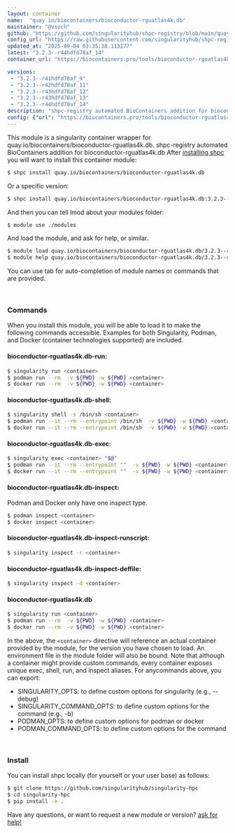 ```yaml
---
layout: container
name:  "quay.io/biocontainers/bioconductor-rguatlas4k.db"
maintainer: "@vsoch"
github: "https://github.com/singularityhub/shpc-registry/blob/main/quay.io/biocontainers/bioconductor-rguatlas4k.db/container.yaml"
config_url: "https://raw.githubusercontent.com/singularityhub/shpc-registry/main/quay.io/biocontainers/bioconductor-rguatlas4k.db/container.yaml"
updated_at: "2025-09-04 03:35:38.113177"
latest: "3.2.3--r44hdfd78af_14"
container_url: "https://biocontainers.pro/tools/bioconductor-rguatlas4k.db"

versions:
 - "3.2.3--r41hdfd78af_9"
 - "3.2.3--r42hdfd78af_11"
 - "3.2.3--r43hdfd78af_12"
 - "3.2.3--r43hdfd78af_13"
 - "3.2.3--r44hdfd78af_14"
description: "shpc-registry automated BioContainers addition for bioconductor-rguatlas4k.db"
config: {"url": "https://biocontainers.pro/tools/bioconductor-rguatlas4k.db", "maintainer": "@vsoch", "description": "shpc-registry automated BioContainers addition for bioconductor-rguatlas4k.db", "latest": {"3.2.3--r44hdfd78af_14": "sha256:26f6770dd40ee65f3c2ebc20a8f598bd889154d9fc7cca874efcc5c8073449a9"}, "tags": {"3.2.3--r41hdfd78af_9": "sha256:e0431d918120c3a827095b5b42403f3809da76dd780345e95329199bd8ed1e7e", "3.2.3--r42hdfd78af_11": "sha256:cbd66317c4ef8a4b99300ea9722a9688dd43e6ce1c426ba11ce95a9656f2a3aa", "3.2.3--r43hdfd78af_12": "sha256:899f1222b6ff8a49cf91b9c34e4a71f6892f2db3e0db77304b4378f37e5d27f8", "3.2.3--r43hdfd78af_13": "sha256:640d12dd2037f8b3aad67425cfdc1f8d70f38a74df8182931913a6ccd2314db9", "3.2.3--r44hdfd78af_14": "sha256:26f6770dd40ee65f3c2ebc20a8f598bd889154d9fc7cca874efcc5c8073449a9"}, "docker": "quay.io/biocontainers/bioconductor-rguatlas4k.db"}
---
```


This module is a singularity container wrapper for quay.io/biocontainers/bioconductor-rguatlas4k.db.
shpc-registry automated BioContainers addition for bioconductor-rguatlas4k.db
After [installing shpc](#install) you will want to install this container module:


```bash
$ shpc install quay.io/biocontainers/bioconductor-rguatlas4k.db
```

Or a specific version:

```bash
$ shpc install quay.io/biocontainers/bioconductor-rguatlas4k.db:3.2.3--r44hdfd78af_14
```

And then you can tell lmod about your modules folder:

```bash
$ module use ./modules
```

And load the module, and ask for help, or similar.

```bash
$ module load quay.io/biocontainers/bioconductor-rguatlas4k.db/3.2.3--r44hdfd78af_14
$ module help quay.io/biocontainers/bioconductor-rguatlas4k.db/3.2.3--r44hdfd78af_14
```

You can use tab for auto-completion of module names or commands that are provided.

<br>

### Commands

When you install this module, you will be able to load it to make the following commands accessible.
Examples for both Singularity, Podman, and Docker (container technologies supported) are included.

#### bioconductor-rguatlas4k.db-run:

```bash
$ singularity run <container>
$ podman run --rm  -v ${PWD} -w ${PWD} <container>
$ docker run --rm  -v ${PWD} -w ${PWD} <container>
```

#### bioconductor-rguatlas4k.db-shell:

```bash
$ singularity shell -s /bin/sh <container>
$ podman run --it --rm --entrypoint /bin/sh  -v ${PWD} -w ${PWD} <container>
$ docker run --it --rm --entrypoint /bin/sh  -v ${PWD} -w ${PWD} <container>
```

#### bioconductor-rguatlas4k.db-exec:

```bash
$ singularity exec <container> "$@"
$ podman run --it --rm --entrypoint ""  -v ${PWD} -w ${PWD} <container> "$@"
$ docker run --it --rm --entrypoint ""  -v ${PWD} -w ${PWD} <container> "$@"
```

#### bioconductor-rguatlas4k.db-inspect:

Podman and Docker only have one inspect type.

```bash
$ podman inspect <container>
$ docker inspect <container>
```

#### bioconductor-rguatlas4k.db-inspect-runscript:

```bash
$ singularity inspect -r <container>
```

#### bioconductor-rguatlas4k.db-inspect-deffile:

```bash
$ singularity inspect -d <container>
```



#### bioconductor-rguatlas4k.db

```bash
$ singularity run <container>
$ podman run --rm  -v ${PWD} -w ${PWD} <container>
$ docker run --rm  -v ${PWD} -w ${PWD} <container>
```


In the above, the `<container>` directive will reference an actual container provided
by the module, for the version you have chosen to load. An environment file in the
module folder will also be bound. Note that although a container
might provide custom commands, every container exposes unique exec, shell, run, and
inspect aliases. For anycommands above, you can export:

 - SINGULARITY_OPTS: to define custom options for singularity (e.g., --debug)
 - SINGULARITY_COMMAND_OPTS: to define custom options for the command (e.g., -b)
 - PODMAN_OPTS: to define custom options for podman or docker
 - PODMAN_COMMAND_OPTS: to define custom options for the command

<br>

### Install

You can install shpc locally (for yourself or your user base) as follows:

```bash
$ git clone https://github.com/singularityhub/singularity-hpc
$ cd singularity-hpc
$ pip install -e .
```

Have any questions, or want to request a new module or version? [ask for help!](https://github.com/singularityhub/singularity-hpc/issues)